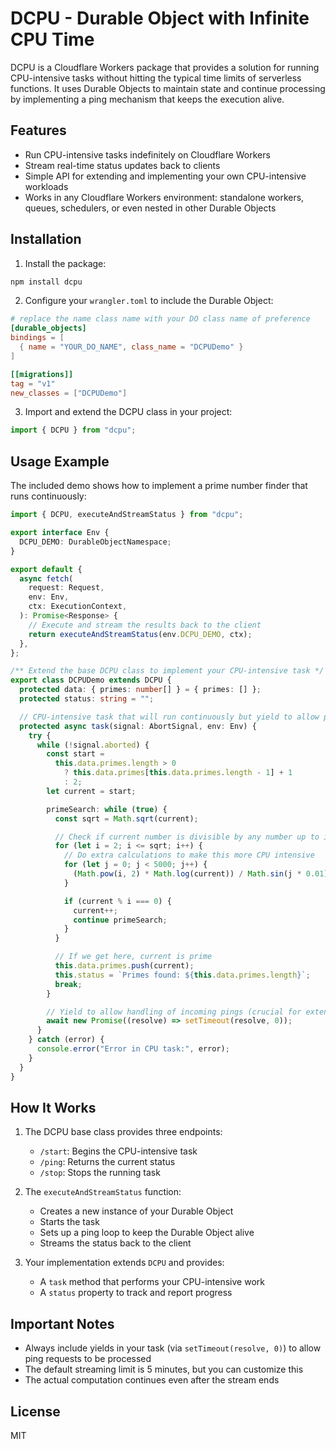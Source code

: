 # DCPU - Durable Object with Infinite CPU Time

DCPU is a Cloudflare Workers package that provides a solution for running CPU-intensive tasks without hitting the typical time limits of serverless functions. It uses Durable Objects to maintain state and continue processing by implementing a ping mechanism that keeps the execution alive.

## Features

- Run CPU-intensive tasks indefinitely on Cloudflare Workers
- Stream real-time status updates back to clients
- Simple API for extending and implementing your own CPU-intensive workloads
- Works in any Cloudflare Workers environment: standalone workers, queues, schedulers, or even nested in other Durable Objects

## Installation

1. Install the package:

```bash
npm install dcpu
```

2. Configure your `wrangler.toml` to include the Durable Object:

```toml
# replace the name class name with your DO class name of preference
[durable_objects]
bindings = [
  { name = "YOUR_DO_NAME", class_name = "DCPUDemo" }
]

[[migrations]]
tag = "v1"
new_classes = ["DCPUDemo"]
```

3. Import and extend the DCPU class in your project:

```typescript
import { DCPU } from "dcpu";
```

## Usage Example

The included demo shows how to implement a prime number finder that runs continuously:

```typescript
import { DCPU, executeAndStreamStatus } from "dcpu";

export interface Env {
  DCPU_DEMO: DurableObjectNamespace;
}

export default {
  async fetch(
    request: Request,
    env: Env,
    ctx: ExecutionContext,
  ): Promise<Response> {
    // Execute and stream the results back to the client
    return executeAndStreamStatus(env.DCPU_DEMO, ctx);
  },
};

/** Extend the base DCPU class to implement your CPU-intensive task */
export class DCPUDemo extends DCPU {
  protected data: { primes: number[] } = { primes: [] };
  protected status: string = "";

  // CPU-intensive task that will run continuously but yield to allow pings
  protected async task(signal: AbortSignal, env: Env) {
    try {
      while (!signal.aborted) {
        const start =
          this.data.primes.length > 0
            ? this.data.primes[this.data.primes.length - 1] + 1
            : 2;
        let current = start;

        primeSearch: while (true) {
          const sqrt = Math.sqrt(current);

          // Check if current number is divisible by any number up to its square root
          for (let i = 2; i <= sqrt; i++) {
            // Do extra calculations to make this more CPU intensive
            for (let j = 0; j < 5000; j++) {
              (Math.pow(i, 2) * Math.log(current)) / Math.sin(j * 0.01);
            }

            if (current % i === 0) {
              current++;
              continue primeSearch;
            }
          }

          // If we get here, current is prime
          this.data.primes.push(current);
          this.status = `Primes found: ${this.data.primes.length}`;
          break;
        }

        // Yield to allow handling of incoming pings (crucial for extending CPU time)
        await new Promise((resolve) => setTimeout(resolve, 0));
      }
    } catch (error) {
      console.error("Error in CPU task:", error);
    }
  }
}
```

## How It Works

1. The DCPU base class provides three endpoints:

   - `/start`: Begins the CPU-intensive task
   - `/ping`: Returns the current status
   - `/stop`: Stops the running task

2. The `executeAndStreamStatus` function:

   - Creates a new instance of your Durable Object
   - Starts the task
   - Sets up a ping loop to keep the Durable Object alive
   - Streams the status back to the client

3. Your implementation extends `DCPU` and provides:
   - A `task` method that performs your CPU-intensive work
   - A `status` property to track and report progress

## Important Notes

- Always include yields in your task (via `setTimeout(resolve, 0)`) to allow ping requests to be processed
- The default streaming limit is 5 minutes, but you can customize this
- The actual computation continues even after the stream ends

## License

MIT
